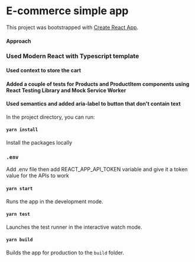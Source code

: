 # E-commerce simple app

This project was bootstrapped with [Create React App](https://github.com/facebook/create-react-app).


#### Approach
### Used Modern React with Typescript template
#### Used context to store the cart
#### Added a couple of tests for Products and ProductItem components using React Testing Library and Mock Service Worker
#### Used semantics and added aria-label to button that don't contain text

In the project directory, you can run:

#### `yarn install`

Install the packages locally

### `.env`

Add .env file then add REACT_APP_API_TOKEN variable and give it a token value for the APIs to work

#### `yarn start`

Runs the app in the development mode.

#### `yarn test`

Launches the test runner in the interactive watch mode.

#### `yarn build`

Builds the app for production to the `build` folder.


